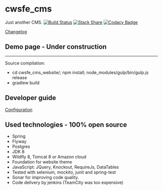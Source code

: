 cwsfe_cms
=========
Just another CMS.
[![Build Status](https://travis-ci.org/RadoslawOsinski/cwsfe_cms.svg?branch=master)](https://travis-ci.org/RadoslawOsinski/cwsfe_cms)
[![Stack Share](http://img.shields.io/badge/tech-stack-0690fa.svg?style=flat)](http://stackshare.io/RadoslawOsinski/cwsfe-cms)
[![Codacy Badge](https://api.codacy.com/project/badge/grade/82efd10afc724499bf1a98bd0ffe4a39)](https://www.codacy.com/app/radoslaw-osinski/cwsfe_cms)

[Changelog](CHANGELOG.md)

Demo page - Under construction
---

---
Source compilation:
- cd cwsfe_cms_website/; npm install; node_modules/gulp/bin/gulp.js release
- gradlew build

Developer guide
---
[Configuration](/cwsfe_cms_website/env_configuration/standalone/configure.txt)

Used technologies - 100% open source
---
- Spring
- Flyway
- Postgres
- JDK 8
- Wildfly 8, Tomcat 8 or Amazon cloud
- Foundation for website theme
- JavaScript: JQuery, Knockout, RequireJs, DataTables
- Tested with selenium, mockito, junit and spring-test
- Sonar for improving code quality.
- Code delivery by jenkins (TeamCity was too expensive)
